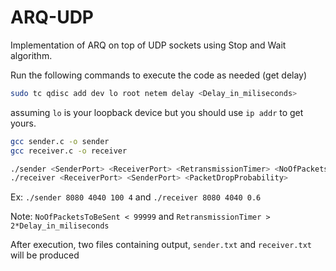 # ARQ-UDP

Implementation of ARQ on top of UDP sockets using Stop and Wait algorithm.

Run the following commands to execute the code as needed (get delay)

```bash
sudo tc qdisc add dev lo root netem delay <Delay_in_miliseconds>
```
assuming `lo` is your loopback device but you should use
`ip addr` to get yours.

```bash
gcc sender.c -o sender
gcc receiver.c -o receiver
```
```bash
./sender <SenderPort> <ReceiverPort> <RetransmissionTimer> <NoOfPacketsToBeSent>
./receiver <ReceiverPort> <SenderPort> <PacketDropProbability>
```
Ex: `./sender 8080 4040 100 4` and `./receiver 8080 4040 0.6`

Note: `NoOfPacketsToBeSent < 99999` and `RetransmissionTimer > 2*Delay_in_miliseconds`

After execution, two files containing output, `sender.txt` and `receiver.txt` will be produced
